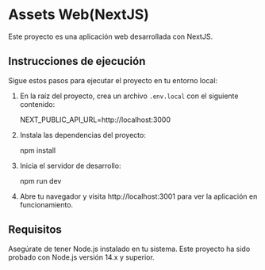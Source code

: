 # Assets Web(NextJS)

  

Este proyecto es una aplicación web desarrollada con NextJS.

  

## Instrucciones de ejecución

  

Sigue estos pasos para ejecutar el proyecto en tu entorno local:

  

1. En la raíz del proyecto, crea un archivo `.env.local` con el siguiente contenido:

  

    NEXT_PUBLIC_API_URL=http://localhost:3000

  

2. Instala las dependencias del proyecto:

  

    npm install

  

3. Inicia el servidor de desarrollo:

  

    npm run dev

  

4. Abre tu navegador y visita http://localhost:3001 para ver la aplicación en funcionamiento.

  

## Requisitos

  

Asegúrate de tener Node.js instalado en tu sistema. Este proyecto ha sido probado con Node.js versión 14.x y superior.
